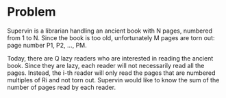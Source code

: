# Problem

Supervin is a librarian handling an ancient book with N pages, numbered from 1 to N. Since the book is too old, unfortunately M pages are torn out: page number P1, P2, ..., PM.

Today, there are Q lazy readers who are interested in reading the ancient book. Since they are lazy, each reader will not necessarily read all the pages. Instead, the i-th reader will only read the pages that are numbered multiples of Ri and not torn out. Supervin would like to know the sum of the number of pages read by each reader.

